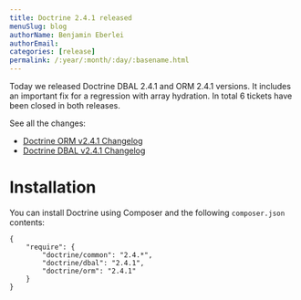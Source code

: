 ```yaml
---
title: Doctrine 2.4.1 released
menuSlug: blog
authorName: Benjamin Eberlei 
authorEmail: 
categories: [release]
permalink: /:year/:month/:day/:basename.html
---
```

Today we released Doctrine DBAL 2.4.1 and ORM 2.4.1 versions. It
includes an important fix for a regression with array hydration. In
total 6 tickets have been closed in both releases.

See all the changes:

-   [Doctrine ORM v2.4.1
    Changelog](http://www.doctrine-project.org/jira/browse/DDC/fixforversion/10528)
-   [Doctrine DBAL v2.4.1
    Changelog](http://www.doctrine-project.org/jira/browse/DBAL/fixforversion/10527)

Installation
============

You can install Doctrine using Composer and the following
`composer.json` contents:

~~~~ {.sourceCode .json}
{
    "require": {
        "doctrine/common": "2.4.*",
        "doctrine/dbal": "2.4.1",
        "doctrine/orm": "2.4.1"
    }
}
~~~~
